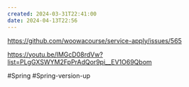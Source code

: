 ```yaml
---
created: 2024-03-31T22:41:00
date: 2024-04-13T22:56
---
```


https://github.com/woowacourse/service-apply/issues/565

https://youtu.be/IMGcD08rdVw?list=PLgGXSWYM2FpPrAdQor9pi__EV1O69Qbom

#Spring
#Spring-version-up